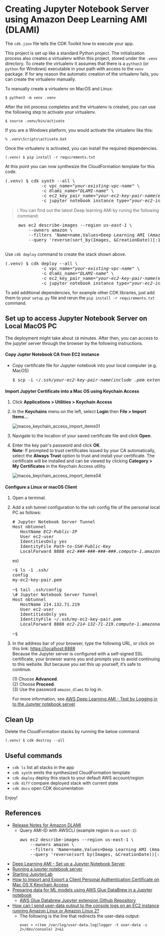 
# Creating Jupyter Notebook Server using Amazon Deep Learning AMI (DLAMI)

The `cdk.json` file tells the CDK Toolkit how to execute your app.

This project is set up like a standard Python project.  The initialization
process also creates a virtualenv within this project, stored under the `.venv`
directory.  To create the virtualenv it assumes that there is a `python3`
(or `python` for Windows) executable in your path with access to the `venv`
package. If for any reason the automatic creation of the virtualenv fails,
you can create the virtualenv manually.

To manually create a virtualenv on MacOS and Linux:

```
$ python3 -m venv .venv
```

After the init process completes and the virtualenv is created, you can use the following
step to activate your virtualenv.

```
$ source .venv/bin/activate
```

If you are a Windows platform, you would activate the virtualenv like this:

```
% .venv\Scripts\activate.bat
```

Once the virtualenv is activated, you can install the required dependencies.

```
(.venv) $ pip install -r requirements.txt
```

At this point you can now synthesize the CloudFormation template for this code.

<pre>
(.venv) $ cdk synth --all \
              -c vpc_name="<i>your-existing-vpc-name</i>" \
              -c dlami_name="<i>DLAMI-name</i>" \
              -c ec2_key_pair_name="<i>your-ec2-key-pair-name(exclude .pem extension)</i>" \
              -c jupyter_notebook_instance_type="<i>your-ec2-instance-type</i>"
</pre>

> :information_source: You can find out the latest Deep learning AMI by runing the following command:
   <pre>
     aws ec2 describe-images --region <i>us-east-1</i> \
         --owners amazon \
         --filters 'Name=name,Values=Deep Learning AMI (Amazon Linux 2) Version ??.?' 'Name=state,Values=available' \
         --query 'reverse(sort_by(Images, &CreationDate))[:1].Name'
   </pre>

Use `cdk deploy` command to create the stack shown above.

<pre>
(.venv) $ cdk deploy --all \
              -c vpc_name="<i>your-existing-vpc-name</i>" \
              -c dlami_name="<i>DLAMI-name</i>" \
              -c ec2_key_pair_name="<i>your-ec2-key-pair-name(exclude .pem extension)</i>" \
              -c jupyter_notebook_instance_type="<i>your-ec2-instance-type</i>"
</pre>

To add additional dependencies, for example other CDK libraries, just add
them to your `setup.py` file and rerun the `pip install -r requirements.txt`
command.

## Set up to access Jupyter Notebook Server on Local MacOS PC

The deployment might take about `10` minutes.
After then, you can access to the jupyter server through the browser by the following instructions.

#### Copy Jupter Notebook CA from EC2 instance

- Copy certificate file for Jupyter notebook into your local computer (e.g. MacOS)
  <pre>
  $ scp -i ~/.ssh/<i>your-ec2-key-pair-name(include .pem extension)</i> ec2-user@<i>jupyter-instance-public-ip</i>:/home/ec2-user/certificate/mycert.pem ./mycert.pem
  </pre>

#### Import Jupyter Certificate into a Mac OS using Keychain Access

1. Click **Applications > Utilities > Keychain Access**
2. In the **Keychains** menu on the left, select **Login** then **File > Import Items...**

   ![macos_keychain_access_import_items01](./resources/macos_keychain_access_import_items01.png)

3. Navigate to the location of your saved certificate file and click **Open**.
4. Enter the key pair's password and click **OK**.<br/>
   **Note**: If prompted to trust certificates issued by your CA automatically, select the **Always Trust** option to trust and install your certificate.
   The certificate will be installed and can be viewed by clicking **Category > My Certificates** in the Keychain Access utility.

   ![macos_keychain_access_import_items04](./resources/macos_keychain_access_import_items04.png)

#### Configure a Linux or macOS Client
1. Open a terminal.
2. Add a ssh tunnel configuration to the ssh config file of the personal local PC as follows:
   <pre>
   # Jupyter Notebook Server Tunnel
   Host nbtunnel
      HostName <i>EC2-Public-IP</i>
      User ec2-user
      IdentitiesOnly yes
      IdentityFile <i>Path-to-SSH-Public-Key</i>
      LocalForward 8888 <i>ec2-###-###-###-###.compute-1.amazonaws.com</i>:8888
   </pre>

   ex)

   <pre>
   ~$ ls -1 .ssh/
   config
   my-ec2-key-pair.pem

   ~$ tail .ssh/config
   \# Jupyter Notebook Server Tunnel
   Host nbtunnel
      HostName 214.132.71.219
      User ec2-user
      IdentitiesOnly yes
      IdentityFile ~/.ssh/my-ec2-key-pair.pem
      LocalForward 8888 <i>ec2-214-132-71-219.compute-1.amazonaws.com</i>:8888

   ~$
   </pre>

3. In the address bar of your browser, type the following URL, or click on this link: [https://localhost:8888](https://localhost:8888)<br/>
   Because the Jupyter server is configured with a self-signed SSL certificate, your browser warns you and prompts you to avoid continuing to this website. But because you set this up yourself, it’s safe to continue.

   (1) Choose **Advanced**.<br/>
   (2) Choose **Proceed**.<br/>
   (3) Use the password `amazon_dlami` to log in.<br/>

   For more information, see [AWS Deep Learning AMI - Test by Logging in to the Jupyter notebook server](https://docs.aws.amazon.com/dlami/latest/devguide/setup-jupyter-login.html)

## Clean Up

Delete the CloudFormation stacks by running the below command.

```
(.venv) $ cdk destroy --all
```

## Useful commands

 * `cdk ls`          list all stacks in the app
 * `cdk synth`       emits the synthesized CloudFormation template
 * `cdk deploy`      deploy this stack to your default AWS account/region
 * `cdk diff`        compare deployed stack with current state
 * `cdk docs`        open CDK documentation

Enjoy!

## References

 * [Release Notes for Amazon DLAMI](https://docs.aws.amazon.com/dlami/latest/devguide/appendix-ami-release-notes.html)
   * Query AMI-ID with AWSCLI (example region is `us-east-1`):
     <pre>
     aws ec2 describe-images --region us-east-1 \
         --owners amazon \
         --filters 'Name=name,Values=Deep Learning AMI (Amazon Linux 2) Version ??.?' 'Name=state,Values=available' \
         --query 'reverse(sort_by(Images, &CreationDate))[:1].Name'
     </pre>
 * [Deep Learning AMI - Set up a Jupyter Notebook Server](https://docs.aws.amazon.com/dlami/latest/devguide/setup-jupyter.html)
 * [Running a jupyter notebook server](https://jupyter-notebook.readthedocs.io/en/stable/public_server.html)
 * [Starting JupyterLab](https://jupyterlab.readthedocs.io/en/stable/getting_started/starting.html)
 * [How to Import and Export a Client Personal Authentication Certificate on Mac OS X Keychain Access](https://sectigo.com/faqs/detail/How-to-Import-and-Export-a-Client-Personal-Authentication-Certificate-on-Mac-OS-X-Keychain-Access/kA03l000000vFhu)
 * [Preparing data for ML models using AWS Glue DataBrew in a Jupyter notebook](https://aws.amazon.com/blogs/big-data/preparing-data-for-ml-models-using-aws-glue-databrew-in-a-jupyter-notebook/)
   * [AWS Glue Databrew Jupyter extension Github Repository](https://github.com/aws/aws-glue-databrew-jupyter-extension/tree/main/blogpost/cloudformation)
 * [How can I send user-data output to the console logs on an EC2 instance running Amazon Linux or Amazon Linux 2?](https://aws.amazon.com/premiumsupport/knowledge-center/ec2-linux-log-user-data/)
   * The following is the line that redirects the user-data output:
     ```
     exec > >(tee /var/log/user-data.log|logger -t user-data -s 2>/dev/console) 2>&1
     ```

